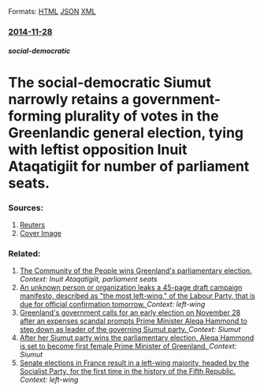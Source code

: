 
Formats: [HTML](/news/2014/11/28/the-social-democratic-siumut-narrowly-retains-a-government-forming-plurality-of-votes-in-the-greenlandic-general-election-tying-with-leftis.html)  [JSON](/news/2014/11/28/the-social-democratic-siumut-narrowly-retains-a-government-forming-plurality-of-votes-in-the-greenlandic-general-election-tying-with-leftis.json)  [XML](/news/2014/11/28/the-social-democratic-siumut-narrowly-retains-a-government-forming-plurality-of-votes-in-the-greenlandic-general-election-tying-with-leftis.xml)  

### [2014-11-28](/news/2014/11/28/index.md)

##### social-democratic
# The social-democratic Siumut narrowly retains a government-forming plurality of votes in the Greenlandic general election, tying with leftist opposition Inuit Ataqatigiit for number of parliament seats. 




### Sources:

1. [Reuters](https://www.reuters.com/article/2014/11/29/us-greenland-election-idUSKCN0JD04B20141129)
1. [Cover Image](https://s3.reutersmedia.net/resources/r/?m=02&d=20141129&t=2&i=995518991&w=&fh=545px&fw=&ll=&pl=&sq=&r=LYNXNPEAAS01L)

### Related:

1. [ The Community of the People wins Greenland's parliamentary election. ](/news/2009/06/2/the-community-of-the-people-wins-greenland-s-parliamentary-election.md) _Context: Inuit Ataqatigiit, parliament seats_
2. [An unknown person or organization leaks a 45-page draft campaign manifesto, described as "the most left-wing," of the Labour Party, that is due for official confirmation tomorrow. ](/news/2017/05/11/an-unknown-person-or-organization-leaks-a-45-page-draft-campaign-manifesto-described-as-the-most-left-wing-of-the-labour-party-that-is.md) _Context: left-wing_
3. [Greenland's government calls for an early election on November 28 after an expenses scandal prompts Prime Minister Aleqa Hammond to step down as leader of the governing Siumut party. ](/news/2014/10/1/greenland-s-government-calls-for-an-early-election-on-november-28-after-an-expenses-scandal-prompts-prime-minister-aleqa-hammond-to-step-dow.md) _Context: Siumut_
4. [After her Siumut party wins the parliamentary election, Aleqa Hammond is set to become first female Prime Minister of Greenland. ](/news/2013/03/13/after-her-siumut-party-wins-the-parliamentary-election-aleqa-hammond-is-set-to-become-first-female-prime-minister-of-greenland.md) _Context: Siumut_
5. [Senate elections in France result in a left-wing majority, headed by the Socialist Party, for the first time in the history of the Fifth Republic. ](/news/2011/09/25/senate-elections-in-france-result-in-a-left-wing-majority-headed-by-the-socialist-party-for-the-first-time-in-the-history-of-the-fifth-rep.md) _Context: left-wing_

